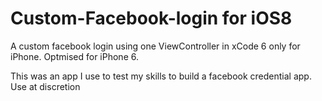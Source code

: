 Custom-Facebook-login for iOS8
=====================

A custom facebook login using one ViewController in xCode 6 only for iPhone. Optmised for iPhone 6.

This was an app I use to test my skills to build a facebook credential app. Use at discretion 
